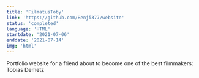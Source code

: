 ```yaml
---
title: 'FilmatusToby'
link: 'https://github.com/Benji377/website'
status: 'completed'
language: 'HTML'
startdate: '2021-07-06'
enddate: '2021-07-14'
img: 'html'
---
```


Portfolio website for a friend about to become one of the best filmmakers: Tobias Demetz